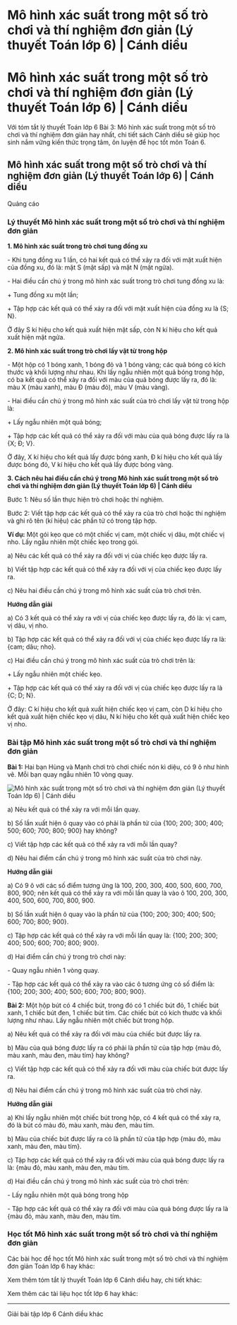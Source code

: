 # Mô hình xác suất trong một số trò chơi và thí nghiệm đơn giản (Lý thuyết Toán lớp 6) | Cánh diều

# Mô hình xác suất trong một số trò chơi và thí nghiệm đơn giản (Lý thuyết Toán lớp 6) | Cánh diều

Với tóm tắt lý thuyết Toán lớp 6 Bài 3: Mô hình xác suất trong một số trò chơi và thí nghiệm đơn giản hay nhất, chi tiết sách Cánh diều sẽ giúp học sinh nắm vững kiến thức trọng tâm, ôn luyện để học tốt môn Toán 6.

## Mô hình xác suất trong một số trò chơi và thí nghiệm đơn giản (Lý thuyết Toán lớp 6) | Cánh diều

Quảng cáo

### **Lý thuyết Mô hình xác suất trong một số trò chơi và thí nghiệm đơn giản**

**1\. Mô hình xác suất trong trò chơi tung đồng xu**

\- Khi tung đồng xu 1 lần, có hai kết quả có thể xảy ra đối với mặt xuất hiện của đồng xu, đó là: mặt S (mặt sấp) và mặt N (mặt ngửa).

\- Hai điều cần chú ý trong mô hình xác suất trong trò chơi tung đồng xu là:

\+ Tung đồng xu một lần;

\+ Tập hợp các kết quả có thể xảy ra đối với mặt xuất hiện của đồng xu là {S; N}. 

Ở đây S kí hiệu cho kết quả xuất hiện mặt sấp, còn N kí hiệu cho kết quả xuất hiện mặt ngửa.

**2\. Mô hình xác suất trong trò chơi lấy vật từ trong hộp**

\- Một hộp có 1 bóng xanh, 1 bóng đỏ và 1 bóng vàng; các quả bóng có kích thước và khối lượng như nhau. Khi lấy ngẫu nhiên một quả bóng trong hộp, có ba kết quả có thể xảy ra đối với màu của quả bóng được lấy ra, đó là: màu X (màu xanh), màu Đ (màu đỏ), màu V (màu vàng).

\- Hai điều cần chú ý trong mô hình xác suất của trò chơi lấy vật từ trong hộp là:

\+ Lấy ngẫu nhiên một quả bóng;

\+ Tập hợp các kết quả có thể xảy ra đối với màu của quả bóng được lấy ra là {X; Đ; V}. 

Ở đây, X kí hiệu cho kết quả lấy được bóng xanh, Đ kí hiệu cho kết quả lấy được bóng đỏ, V kí hiệu cho kết quả lấy được bóng vàng.

**3\. Cách nêu hai điều cần chú ý trong Mô hình xác suất trong một số trò chơi và thí nghiệm đơn giản (Lý thuyết Toán lớp 6) | Cánh diều**

Bước 1: Nêu số lần thực hiện trò chơi hoặc thí nghiệm.

Bước 2: Viết tập hợp các kết quả có thể xảy ra của trò chơi hoặc thí nghiệm và ghi rõ tên (kí hiệu) các phần tử có trong tập hợp.

**Ví dụ:** Một gói kẹo que có một chiếc vị cam, một chiếc vị dâu, một chiếc vị nho. Lấy ngẫu nhiên một chiếc kẹo trong gói.

a) Nêu các kết quả có thể xảy ra đối với vị của chiếc kẹo được lấy ra.

b) Viết tập hợp các kết quả có thể xảy ra đối với vị của chiếc kẹo được lấy ra.

c) Nêu hai điều cần chú ý trong mô hình xác suất của trò chơi trên.

**Hướng dẫn giải**

a) Có 3 kết quả có thể xảy ra với vị của chiếc kẹo được lấy ra, đó là: vị cam, vị dâu, vị nho.

b) Tập hợp các kết quả có thể xảy ra đối với vị của chiếc kẹo được lấy ra là: {cam; dâu; nho}.

c) Hai điều cần chú ý trong mô hình xác suất của trò chơi trên là:

\+ Lấy ngẫu nhiên một chiếc kẹo.

\+ Tập hợp các kết quả có thể xảy ra đối với vị của chiếc kẹo được lấy ra là {C; D; N}.

Ở đây: C kí hiệu cho kết quả xuất hiện chiếc kẹo vị cam, còn D kí hiệu cho kết quả xuất hiện chiếc kẹo vị dâu, N kí hiệu cho kết quả xuất hiện chiếc kẹo vị nho.

### **Bài tập Mô hình xác suất trong một số trò chơi và thí nghiệm đơn giản**

**Bài 1:** Hai bạn Hùng và Mạnh chơi trò chơi chiếc nón kì diệu, có 9 ô như hình vẽ. Mỗi bạn quay ngẫu nhiên 10 vòng quay.

![Mô hình xác suất trong một số trò chơi và thí nghiệm đơn giản \(Lý thuyết Toán lớp 6\) | Cánh diều](https://vietjack.com/toan-6-canh-dieu/images/ly-thuyet-bai-3-mo-hinh-xac-suat-trong-mot-so-tro-choi-va-thi-nghiem-128368.PNG)

a) Nêu kết quả có thể xảy ra với mỗi lần quay.

b) Số lần xuất hiện ô quay vào có phải là phần tử của {100; 200; 300; 400; 500; 600; 700; 800; 900} hay không?

c) Viết tập hợp các kết quả có thể xảy ra với mỗi lần quay?

d) Nêu hai điểm cần chú ý trong mô hình xác suất của trò chơi này.

**Hướng dẫn giải**

a) Có 9 ô với các số điểm tương ứng là 100, 200, 300, 400, 500, 600, 700, 800, 900; nên kết quả có thể xảy ra với mỗi lần quay là vào ô 100, 200, 300, 400, 500, 600, 700, 800, 900.

b) Số lần xuất hiện ô quay vào là phần tử của {100; 200; 300; 400; 500; 600; 700; 800; 900}.

c) Tập hợp các kết quả có thể xảy ra với mỗi lần quay là: {100; 200; 300; 400; 500; 600; 700; 800; 900}.

d) Hai điểm cần chú ý trong trò chơi này:

\- Quay ngẫu nhiên 1 vòng quay.

\- Tập hợp các kết quả có thể xảy ra vào các ô tương ứng có số điểm là: {100; 200; 300; 400; 500; 600; 700; 800; 900}.

**Bài 2:** Một hộp bút có 4 chiếc bút, trong đó có 1 chiếc bút đỏ, 1 chiếc bút xanh, 1 chiếc bút đen, 1 chiếc bút tím. Các chiếc bút có kích thước và khối lượng như nhau. Lấy ngẫu nhiên một chiếc bút trong hộp.

a) Nêu kết quả có thể xảy ra đối với màu của chiếc bút được lấy ra.

b) Màu của quả bóng được lấy ra có phải là phần tử của tập hợp {màu đỏ, màu xanh, màu đen, màu tím} hay không?

c) Viết tập hợp các kết quả có thể xảy ra đối với màu của chiếc bút được lấy ra.

d) Nêu hai điểm cần chú ý trong mô hình xác suất của trò chơi này.

**Hướng dẫn giải**

a) Khi lấy ngẫu nhiên một chiếc bút trong hộp, có 4 kết quả có thể xảy ra, đó là bút có màu đỏ, màu xanh, màu đen, màu tím.

b) Màu của chiếc bút được lấy ra có là phần tử của tập hợp {màu đỏ, màu xanh, màu đen, màu tím}.

c) Tập hợp các kết quả có thể xảy ra đối với màu của quả bóng được lấy ra là: {màu đỏ, màu xanh, màu đen, màu tím.

d) Hai điều cần chú ý trong mô hình xác suất của trò chơi trên:

\- Lấy ngẫu nhiên một quả bóng trong hộp

\- Tập hợp các kết quả có thể xảy ra đối với màu của quả bóng được lấy ra là {màu đỏ, màu xanh, màu đen, màu tím.

### **Học tốt Mô hình xác suất trong một số trò chơi và thí nghiệm đơn giản**

Các bài học để học tốt Mô hình xác suất trong một số trò chơi và thí nghiệm đơn giản Toán lớp 6 hay khác:

Xem thêm tóm tắt lý thuyết Toán lớp 6 Cánh diều hay, chi tiết khác:

Xem thêm các tài liệu học tốt lớp 6 hay khác:

* * *

Giải bài tập lớp 6 Cánh diều khác
